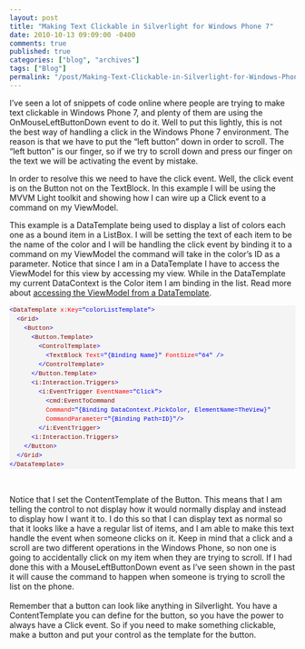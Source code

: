 ```yaml
---
layout: post
title: "Making Text Clickable in Silverlight for Windows Phone 7"
date: 2010-10-13 09:09:00 -0400
comments: true
published: true
categories: ["blog", "archives"]
tags: ["Blog"]
permalink: "/post/Making-Text-Clickable-in-Silverlight-for-Windows-Phone-7/"
---
```

<!-- more -->

<p>I’ve seen a lot of snippets of code online where people are trying to make text clickable in Windows Phone 7, and plenty of them are using the OnMouseLeftButtonDown event to do it. Well to put this lightly, this is not the best way of handling a click in the Windows Phone 7 environment. The reason is that we have to put the “left button” down in order to scroll. The “left button” is our finger, so if we try to scroll down and press our finger on the text we will be activating the event by mistake.</p>  <p>In order to resolve this we need to have the click event. Well, the click event is on the Button not on the TextBlock. In this example I will be using the MVVM Light toolkit and showing how I can wire up a Click event to a command on my ViewModel. </p>  <p>This example is a DataTemplate being used to display a list of colors each one as a bound item in a ListBox. I will be setting the text of each item to be the name of the color and I will be handling the click event by binding it to a command on my ViewModel the command will take in the color’s ID as a parameter. Notice that since I am in a DataTemplate I have to access the ViewModel for this view by accessing my view. While in the DataTemplate my current DataContext is the Color item I am binding in the list. Read more about <a href="/post/Accessing-the-ViewModel-Inside-a-DataTemplate-in-Silverlight.aspx" target="_blank">accessing the ViewModel from a DataTemplate</a>.</p>  <div id="codeSnippetWrapper">   <pre style="border-bottom-style: none; text-align: left; padding-bottom: 0px; line-height: 12pt; border-right-style: none; background-color: #f4f4f4; margin: 0em; padding-left: 0px; width: 100%; padding-right: 0px; font-family: 'Courier New', courier, monospace; direction: ltr; border-top-style: none; color: black; font-size: 8pt; border-left-style: none; overflow: visible; padding-top: 0px" id="codeSnippet"><span style="color: #0000ff">&lt;</span><span style="color: #800000">DataTemplate</span> <span style="color: #ff0000">x:Key</span><span style="color: #0000ff">="colorListTemplate"</span><span style="color: #0000ff">&gt;</span><br>  <span style="color: #0000ff">&lt;</span><span style="color: #800000">Grid</span><span style="color: #0000ff">&gt;</span><br>    <span style="color: #0000ff">&lt;</span><span style="color: #800000">Button</span><span style="color: #0000ff">&gt;</span><br>      <span style="color: #0000ff">&lt;</span><span style="color: #800000">Button.Template</span><span style="color: #0000ff">&gt;</span><br>        <span style="color: #0000ff">&lt;</span><span style="color: #800000">ControlTemplate</span><span style="color: #0000ff">&gt;</span><br>          <span style="color: #0000ff">&lt;</span><span style="color: #800000">TextBlock</span> <span style="color: #ff0000">Text</span><span style="color: #0000ff">="{Binding Name}"</span> <span style="color: #ff0000">FontSize</span><span style="color: #0000ff">="64"</span> <span style="color: #0000ff">/&gt;</span><br>        <span style="color: #0000ff">&lt;/</span><span style="color: #800000">ControlTemplate</span><span style="color: #0000ff">&gt;</span><br>      <span style="color: #0000ff">&lt;/</span><span style="color: #800000">Button.Template</span><span style="color: #0000ff">&gt;</span><br>      <span style="color: #0000ff">&lt;</span><span style="color: #800000">i:Interaction.Triggers</span><span style="color: #0000ff">&gt;</span><br>        <span style="color: #0000ff">&lt;</span><span style="color: #800000">i:EventTrigger</span> <span style="color: #ff0000">EventName</span><span style="color: #0000ff">="Click"</span><span style="color: #0000ff">&gt;</span><br>          <span style="color: #0000ff">&lt;</span><span style="color: #800000">cmd:EventToCommand</span> <br>          <span style="color: #ff0000">Command</span><span style="color: #0000ff">="{Binding DataContext.PickColor, ElementName=TheView}"</span> <br>          <span style="color: #ff0000">CommandParameter</span><span style="color: #0000ff">="{Binding Path=ID}"</span><span style="color: #0000ff">/&gt;</span><br>        <span style="color: #0000ff">&lt;/</span><span style="color: #800000">i:EventTrigger</span><span style="color: #0000ff">&gt;</span><br>      <span style="color: #0000ff">&lt;</span><span style="color: #800000">i:Interaction.Triggers</span><span style="color: #0000ff">&gt;</span><br>    <span style="color: #0000ff">&lt;/</span><span style="color: #800000">Button</span><span style="color: #0000ff">&gt;</span><br>  <span style="color: #0000ff">&lt;/</span><span style="color: #800000">Grid</span><span style="color: #0000ff">&gt;</span><br><span style="color: #0000ff">&lt;/</span><span style="color: #800000">DataTemplate</span><span style="color: #0000ff">&gt;</span></pre>

  <br></div>

<div id="codeSnippetWrapper">Notice that I set the ContentTemplate of the Button. This means that I am telling the control to not display how it would normally display and instead to display how I want it to. I do this so that I can display text as normal so that it looks like a have a regular list of items, and I am able to make this text handle the event when someone clicks on it. Keep in mind that a click and a scroll are two different operations in the Windows Phone, so non one is going to accidentally click on my item when they are trying to scroll. If I had done this with a MouseLeftButtonDown event as I’ve seen shown in the past it will cause the command to happen when someone is trying to scroll the list on the phone. </div>

<div>&nbsp;</div>

<div>Remember that a button can look like anything in Silverlight. You have a ContentTemplate you can define for the button, so you have the power to always have a Click event. So if you need to make something clickable, make a button and put your control as the template for the button.</div>
